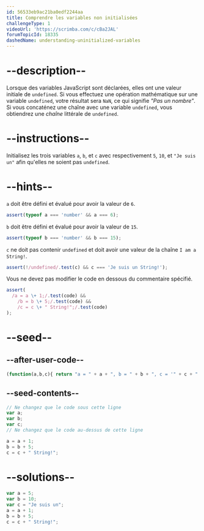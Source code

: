 ```yaml
---
id: 56533eb9ac21ba0edf2244aa
title: Comprendre les variables non initialisées
challengeType: 1
videoUrl: 'https://scrimba.com/c/cBa2JAL'
forumTopicId: 18335
dashedName: understanding-uninitialized-variables
---
```


# --description--

Lorsque des variables JavaScript sont déclarées, elles ont une valeur initiale de `undefined`. Si vous effectuez une opération mathématique sur une variable `undefined`, votre résultat sera `NaN`, ce qui signifie <dfn>"Pas un nombre"</dfn>. Si vous concaténez une chaîne avec une variable `undefined`, vous obtiendrez une <dfn>chaîne</dfn> littérale de `undefined`.

# --instructions--

Initialisez les trois variables `a`, `b`, et `c` avec respectivement `5`, `10`, et `"Je suis un"` afin qu'elles ne soient pas `undefined`.

# --hints--

`a` doit être défini et évalué pour avoir la valeur de `6`.

```js
assert(typeof a === 'number' && a === 6);
```

`b` doit être défini et évalué pour avoir la valeur de `15`.

```js
assert(typeof b === 'number' && b === 15);
```

`c` ne doit pas contenir `undefined` et doit avoir une valeur de la chaîne `I am a String!`.

```js
assert(!/undefined/.test(c) && c === 'Je suis un String!');
```

Vous ne devez pas modifier le code en dessous du commentaire spécifié.

```js
assert(
  /a = a \+ 1;/.test(code) &&
    /b = b \+ 5;/.test(code) &&
    /c = c \+ " String!";/.test(code)
);
```

# --seed--

## --after-user-code--

```js
(function(a,b,c){ return "a = " + a + ", b = " + b + ", c = '" + c + "'"; })(a,b,c);
```

## --seed-contents--

```js
// Ne changez que le code sous cette ligne
var a;
var b;
var c;
// Ne changez que le code au-dessus de cette ligne

a = a + 1;
b = b + 5;
c = c + " String!";
```

# --solutions--

```js
var a = 5;
var b = 10;
var c = "Je suis un";
a = a + 1;
b = b + 5;
c = c + " String!";
```

